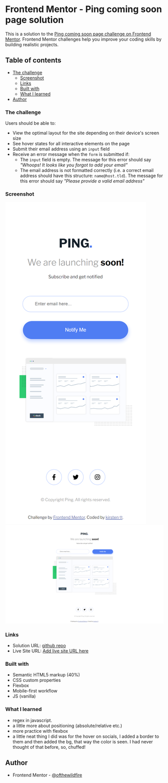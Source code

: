 # Frontend Mentor - Ping coming soon page solution

This is a solution to the [Ping coming soon page challenge on Frontend Mentor](https://www.frontendmentor.io/challenges/ping-single-column-coming-soon-page-5cadd051fec04111f7b848da). Frontend Mentor challenges help you improve your coding skills by building realistic projects. 

## Table of contents

- [The challenge](#the-challenge)
  - [Screenshot](#screenshot)
  - [Links](#links)
  - [Built with](#built-with)
  - [What I learned](#what-i-learned)
- [Author](#author)

### The challenge

Users should be able to:

- View the optimal layout for the site depending on their device's screen size
- See hover states for all interactive elements on the page
- Submit their email address using an `input` field
- Receive an error message when the `form` is submitted if:
	- The `input` field is empty. The message for this error should say *"Whoops! It looks like you forgot to add your email"*
	- The email address is not formatted correctly (i.e. a correct email address should have this structure: `name@host.tld`). The message for this error should say *"Please provide a valid email address"*

### Screenshot

![mobile screenshot](/screenshots/mobile.png)
![desktop screenshot](/screenshots/desktop.png)

### Links

- Solution URL: [github repo](github.com/ofthewildfire/pingcomingsoon)
- Live Site URL: [Add live site URL here](https://your-live-site-url.com)

### Built with

- Semantic HTML5 markup (40%)
- CSS custom properties
- Flexbox
- Mobile-first workflow
- JS (vanilla)


### What I learned

- regex in javascript. 
- a little more about positioning (absolute/relative etc.)
- more practice with flexbox
- a little neat thing I did was for the hover on socials, I added a border to them and then added the bg, that way the color is seen. I had never thought of that before, so, chuffed!

## Author

- Frontend Mentor - [@ofthewildfire](https://www.frontendmentor.io/profile/ofthewildfire)
